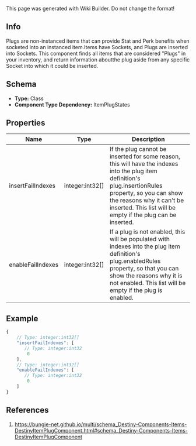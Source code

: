 <span class="wiki-builder">This page was generated with Wiki Builder. Do not change the format!</span>

## Info
Plugs are non-instanced items that can provide Stat and Perk benefits when socketed into an instanced item.Items have Sockets, and Plugs are inserted into Sockets. This component finds all items that are considered &quot;Plugs&quot; in your inventory, and return information aboutthe plug aside from any specific Socket into which it could be inserted.

## Schema
* **Type:** Class
* **Component Type Dependency:** ItemPlugStates

## Properties
Name | Type | Description
---- | ---- | -----------
insertFailIndexes | integer:int32[] | If the plug cannot be inserted for some reason, this will have the indexes into the plug item definition's plug.insertionRules property, so you can show the reasons why it can't be inserted. This list will be empty if the plug can be inserted.
enableFailIndexes | integer:int32[] | If a plug is not enabled, this will be populated with indexes into the plug item definition's plug.enabledRules property, so that you can show the reasons why it is not enabled. This list will be empty if the plug is enabled.

## Example
```javascript
{
    // Type: integer:int32[]
    "insertFailIndexes": [
       // Type: integer:int32
        0
    ],
    // Type: integer:int32[]
    "enableFailIndexes": [
       // Type: integer:int32
        0
    ]
}

```

## References
1. https://bungie-net.github.io/multi/schema_Destiny-Components-Items-DestinyItemPlugComponent.html#schema_Destiny-Components-Items-DestinyItemPlugComponent
